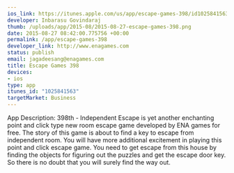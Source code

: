 ```yaml
--- 
ios_link: https://itunes.apple.com/us/app/escape-games-398/id1025841563?mt=8
developer: Inbarasu Govindaraj
thumb: /uploads/app/2015-08/2015-08-27-escape-games-398.png
date: 2015-08-27 08:42:00.775756 +00:00
permalink: /app/escape-games-398
developer_link: http://www.enagames.com
status: publish
email: jagadeesang@enagames.com
title: Escape Games 398
devices: 
- ios
type: app
itunes_id: "1025841563"
targetMarket: Business
---
```


App Description:
   398th - Independent Escape is yet another enchanting point and click type new room escape game developed by ENA games for free. The story of this game is about to find a key to escape from independent room. You will have more additional excitement in playing this point and click escape game. You need to get escape from this house by finding the objects for figuring out the puzzles and get the escape door key. So there is no doubt that you will surely find the way out. 
